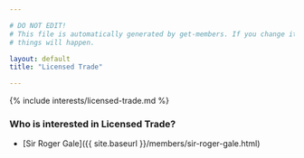 ```yaml
---

# DO NOT EDIT!
# This file is automatically generated by get-members. If you change it, bad
# things will happen.

layout: default
title: "Licensed Trade"

---
```


{% include interests/licensed-trade.md %}

### Who is interested in Licensed Trade?


* [Sir Roger Gale]({{ site.baseurl }}/members/sir-roger-gale.html)

